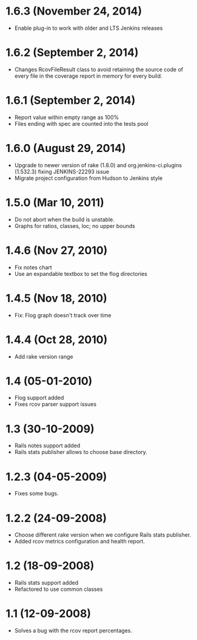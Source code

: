 # 1.6.3 (November 24, 2014)

* Enable plug-in to work with older and LTS Jenkins releases

# 1.6.2 (September 2, 2014)

* Changes RcovFileResult class to avoid retaining the source code of every file in the coverage report in memory for every build.


# 1.6.1 (September 2, 2014)

* Report value within empty range as 100%
* Files ending with spec are counted into the tests pool  

# 1.6.0 (August 29, 2014)

* Upgrade to newer version of rake (1.8.0) and org.jenkins-ci.plugins (1.532.3) fixing JENKINS-22293 issue
* Migrate project configuration from Hudson to Jenkins style

# 1.5.0 (Mar 10, 2011)

* Do not abort when the build is unstable.
* Graphs for ratios, classes, loc; no upper bounds

# 1.4.6 (Nov 27, 2010)

* Fix notes chart
* Use an expandable textbox to set the flog directories

# 1.4.5 (Nov 18, 2010)

* Fix: Flog graph doesn't track over time

# 1.4.4 (Oct 28, 2010)

* Add rake version range

# 1.4 (05-01-2010)

* Flog support added
* Fixes rcov parser support issues

# 1.3 (30-10-2009)

* Rails notes support added
* Rails stats publisher allows to choose base directory.

# 1.2.3 (04-05-2009)

* Fixes some bugs.

# 1.2.2 (24-09-2008)

* Choose different rake version when we configure Rails stats publisher.
* Added rcov metrics configuration and health report.

# 1.2 (18-09-2008)

* Rails stats support added
* Refactored to use common classes

# 1.1 (12-09-2008)

* Solves a bug with the rcov report percentages.